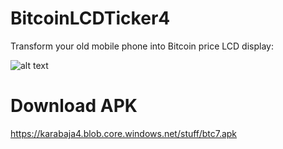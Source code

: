 # BitcoinLCDTicker4

Transform your old mobile phone into Bitcoin price LCD display:

![alt text](https://karabaja4.blob.core.windows.net/stuff/btc_led.jpg)

# Download APK

https://karabaja4.blob.core.windows.net/stuff/btc7.apk
